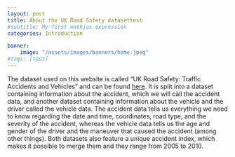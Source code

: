 ```yaml
---
layout: post
title: About the UK Road Safety datasettest
#subtitle: My first mathjax expression
categories: Introduction

banner: 
    image: "/assets/images/banners/home.jpeg"
#tags: [test]
---
```


The dataset used on this website is called “UK Road Safety: Traffic Accidents and Vehicles” and can be found <a href="https://www.kaggle.com/datasets/tsiaras/uk-road-safety-accidents-and-vehicles?datasetId=43428&sortBy=voteCount"> here</a>. It is split into a dataset containing information about the accident, which we will call the accident data, and another dataset containing information about the vehicle and the driver called the vehicle data. The accident data tells us everything we need to know regarding the date and time, coordinates, road type, and the severity of the accident, whereas the vehicle data tells us the age and gender of the driver and the maneuver that caused the accident (among other things). Both datasets also feature a unique accident index, which makes it possible to merge them and they range from 2005 to 2010.


